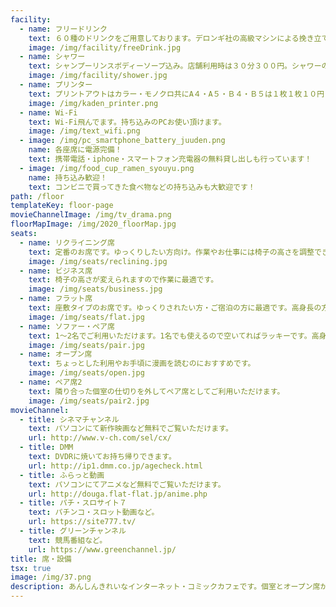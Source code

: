 ```yaml
---
facility:
  - name: フリードリンク
    text: ６０種のドリンクをご用意しております。デロンギ社の高級マシンによる挽き立てコーヒーや果汁１００％ジュースなど、他の漫画喫茶ではまず置いていないお飲物から、定番のコーラ、メロンソーダまで多数ございます。
    image: /img/facility/freeDrink.jpg
  - name: シャワー
    text: シャンプーリンスボディーソープ込み。店舗利用時は３０分３００円。シャワーのみ利用は３０分６００円。
    image: /img/facility/shower.jpg
  - name: プリンター
    text: プリントアウトはカラー・モノクロ共にA４・A５・Ｂ４・Ｂ５は１枚１枚１０円（税込）、Ａ３は１枚２０円（税込）。
    image: /img/kaden_printer.png
  - name: Wi-Fi
    text: Wi-Fi飛んでます。持ち込みのPCお使い頂けます。
    image: /img/text_wifi.png
  - image: /img/pc_smartphone_battery_juuden.png
    name: 各座席に電源完備！
    text: 携帯電話・iphone・スマートフォン充電器の無料貸し出しも行っています！
  - image: /img/food_cup_ramen_syouyu.png
    name: 持ち込み歓迎！
    text: コンビニで買ってきた食べ物などの持ち込みも大歓迎です！
path: /floor
templateKey: floor-page
movieChannelImage: /img/tv_drama.png
floorMapImage: /img/2020_floorMap.jpg
seats:
  - name: リクライニング席
    text: 定番のお席です。ゆっくりしたい方向け。作業やお仕事には椅子の高さを調整できるビジネス席がおすすめです。
    image: /img/seats/reclining.jpg
  - name: ビジネス席
    text: 椅子の高さが変えられますので作業に最適です。
    image: /img/seats/business.jpg
  - name: フラット席
    text: 座敷タイプのお席です。ゆっくりされたい方・ご宿泊の方に最適です。高身長の方も安心な長めのお席も2席ございます。
    image: /img/seats/flat.jpg
  - name: ソファー・ペア席
    text: 1〜2名でご利用いただけます。1名でも使えるので空いてればラッキーです。高身長の方でも足を延ばしてゆっくりお使いいただけます。
    image: /img/seats/pair.jpg
  - name: オープン席
    text: ちょっとした利用やお手頃に漫画を読むのにおすすめです。
    image: /img/seats/open.jpg
  - name: ペア席2
    text: 隣り合った個室の仕切りを外してペア席としてご利用いただけます。
    image: /img/seats/pair2.jpg
movieChannel:
  - title: シネマチャンネル
    text: パソコンにて新作映画など無料でご覧いただけます。
    url: http://www.v-ch.com/sel/cx/
  - title: DMM
    text: DVDRに焼いてお持ち帰りできます。
    url: http://ip1.dmm.co.jp/agecheck.html
  - title: ふらっと動画
    text: パソコンにてアニメなど無料でご覧いただけます。
    url: http://douga.flat-flat.jp/anime.php
  - title: パチ・スロサイト７
    text: パチンコ・スロット動画など。
    url: https://site777.tv/
  - title: グリーンチャンネル
    text: 競馬番組など。
    url: https://www.greenchannel.jp/
title: 席・設備
tsx: true
image: /img/37.png
description: あんしんきれいなインターネット・コミックカフェです。個室とオープン席がございます。漫画・ネット・お仕事・ご宿泊などにお使いいただけます。※店内で通話（zoom等含む）はできませんのでご注意ください。
---
```

